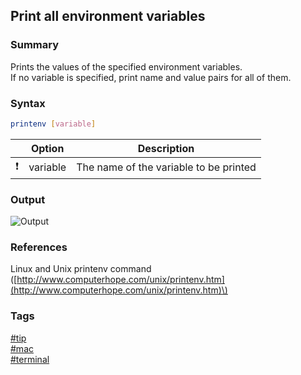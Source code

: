 ## Print all environment variables

### Summary
Prints the values of the specified environment variables.   
If no variable is specified, print name and value pairs for all of them.

### Syntax
```bash
printenv [variable]
```

|               | Option   | Description                            |
| :-----------: | -------- | -------------------------------------- |
| :exclamation: | variable | The name of the variable to be printed |

### Output
![Output](https://cloud.githubusercontent.com/assets/19519411/17900849/8645c344-6926-11e6-9d36-3b30bd55896a.png)

### References
Linux and Unix printenv command \([http://www.computerhope.com/unix/printenv.htm](http://www.computerhope.com/unix/printenv.htm)\)

### Tags
[#tip](../../tips.md)  
[#mac](../mac.md)  
[#terminal](terminal.md)